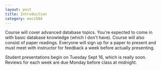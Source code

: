 ```yaml
---
layout: post
title: Introduction 
category: eecs584
---
```

Course will cover advanced database topics. You're expected to come in with basic database knowledge (which I don't have). Course will also consist of paper readings. Everyone will sign up for a paper to present and must meet with instructor for feedback a week before actually presenting.

Student presentations begin on Tuesday Sept 16, which is really soon. Reviews for each week are due Monday before class at midnight.
